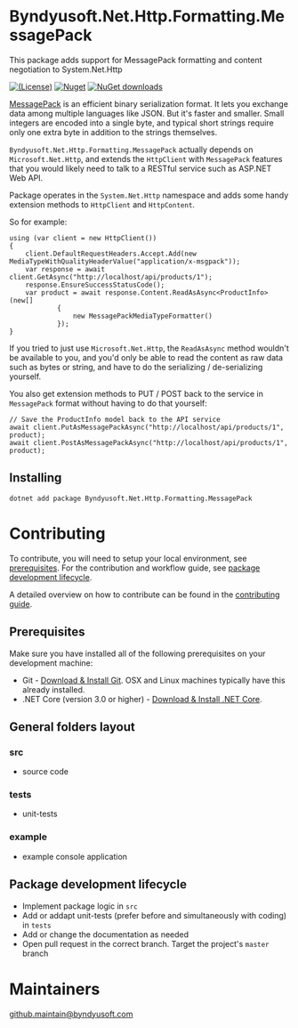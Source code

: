# Byndyusoft.Net.Http.Formatting.MessagePack
This package adds support for MessagePack formatting and content negotiation to System.Net.Http

[![(License)](https://img.shields.io/github/license/Byndyusoft/Byndyusoft.Net.Http.Formatting.MessagePack.svg)](LICENSE.txt)
[![Nuget](http://img.shields.io/nuget/v/Byndyusoft.Net.Http.Formatting.MessagePack.svg?maxAge=10800)](https://www.nuget.org/packages/Byndyusoft.Net.Http.Formatting.MessagePack/) [![NuGet downloads](https://img.shields.io/nuget/dt/Byndyusoft.Net.Http.Formatting.MessagePack.svg)](https://www.nuget.org/packages/Byndyusoft.Net.Http.Formatting.MessagePack/) 

[MessagePack](https://www.nuget.org/packages/MessagePack/) is an efficient binary serialization format. It lets you exchange data among multiple languages like JSON. But it's faster and smaller. 
Small integers are encoded into a single byte, and typical short strings require only one extra byte in addition to the strings themselves.

```Byndyusoft.Net.Http.Formatting.MessagePack``` actually depends on ```Microsoft.Net.Http```, and extends the ```HttpClient``` with ```MessagePack```
features that you would likely need to talk to a RESTful service such as ASP.NET Web API.

Package operates in the ```System.Net.Http``` namespace and adds some handy extension methods to ```HttpClient``` and ```HttpContent```.

So for example:

```
using (var client = new HttpClient())
{
    client.DefaultRequestHeaders.Accept.Add(new MediaTypeWithQualityHeaderValue("application/x-msgpack"));
    var response = await client.GetAsync("http://localhost/api/products/1");
    response.EnsureSuccessStatusCode();
    var product = await response.Content.ReadAsAsync<ProductInfo>(new[]
            {
                new MessagePackMediaTypeFormatter()
            });
}
```

If you tried to just use ```Microsoft.Net.Http```, the ```ReadAsAsync``` method wouldn't be available to you, and you'd only be able to read the content 
as raw data such as bytes or string, and have to do the serializing / de-serializing yourself.

You also get extension methods to PUT / POST back to the service in ```MessagePack``` format without having to do that yourself:

```
// Save the ProductInfo model back to the API service
await client.PutAsMessagePackAsync("http://localhost/api/products/1", product);
await client.PostAsMessagePackAsync("http://localhost/api/products/1", product);
```

## Installing

```shell
dotnet add package Byndyusoft.Net.Http.Formatting.MessagePack
```

# Contributing

To contribute, you will need to setup your local environment, see [prerequisites](#prerequisites). For the contribution and workflow guide, see [package development lifecycle](#package-development-lifecycle).

A detailed overview on how to contribute can be found in the [contributing guide](CONTRIBUTING.md).

## Prerequisites

Make sure you have installed all of the following prerequisites on your development machine:

- Git - [Download & Install Git](https://git-scm.com/downloads). OSX and Linux machines typically have this already installed.
- .NET Core (version 3.0 or higher) - [Download & Install .NET Core](https://dotnet.microsoft.com/download/dotnet-core/3.0).

## General folders layout

### src
- source code

### tests

- unit-tests

### example

- example console application

## Package development lifecycle

- Implement package logic in `src`
- Add or addapt unit-tests (prefer before and simultaneously with coding) in `tests`
- Add or change the documentation as needed
- Open pull request in the correct branch. Target the project's `master` branch

# Maintainers

[github.maintain@byndyusoft.com](mailto:github.maintain@byndyusoft.com)